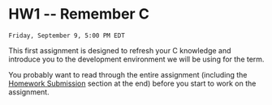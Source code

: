 # HW1 -- Remember C

```{admonition} Due
Friday, September 9, 5:00 PM EDT
```
This first assignment is designed to refresh your C knowledge and
introduce you to the development environment we will be using for the term.

You probably want to read through the entire assignment (including the
[Homework Submission](homework_submission) section at the end) before you start to work on the assignment. 
